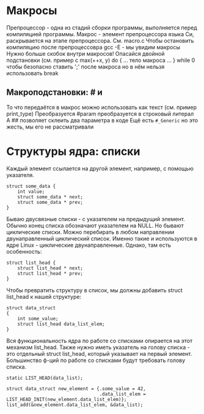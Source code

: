 # Макросы
Препроцессор - одна из стадий сборки программы, выполняется перед компиляцией программы.
Макрос - элемент препроцессора языка Си, раскрывается на этапе препроцессора.
См. macro.c
Чтобы остановить компиляцию после препроцессовра gcc -E - мы увидим макросы
Нужно больше скобок внутри макросов!
Опасайся двойной подстановки (см. пример с max(++x, y)
do { ... тело макроса ... } while 0 чтобы безопасно ставить ';' после макроса
но в нём нельзя использовать break

## Макроподстановки: # и ##
То что передаётся в макрос можно использовать как текст (см. пример print_type)
Преобразуется #param преобразуется в строковый литерал
А ## позволяет склеить два параметра в коде
Ещё есть ```#_Generic``` но это жесть, мы его не рассматривали

# Структуры ядра: списки
Каждый элемент ссылается на другой элемент, например, с помощью указателя.
```
struct some_data {
    int value;
    struct some_data * next;
    struct some_data * prev;
}
```
Бываю двусвязные списки - с указателем на предыдущий элемент.
Обычно конец списка обозначают указателем на NULL.
Но бывают циклические списки. Можно перебирать в любом направлении двунаправленный циклический список.
Именно такие и используются в ядре Linux - циклические двунаправленные.
Однако, там есть особенность:
```
struct list_head {
    struct list_head * next;
    struct list_head * prev;
}
```
Чтобы превратить структуру в список, мы должны добавить struct list_head к нашей структуре:
```
struct data_struct
{
    int some_value;
    struct list_head data_list_elem;
}
```
Вся функциональность ядра по работе со списками опирается на этот механизм list_head.
Также нужно иметь указатель на голову списка - это отдельный struct list_head, который указывает на первый элемент.
Большинство ф-ций по работе со списками будут требовать голову списка.
```
static LIST_HEAD(data_list);

struct data_struct new_element = {.some_value = 42,
                                  .data_list_elem = LIST_HEAD_INIT(new_element.data_list_elem)};
list_add(&new_element.data_list_elem, &data_list);

```


